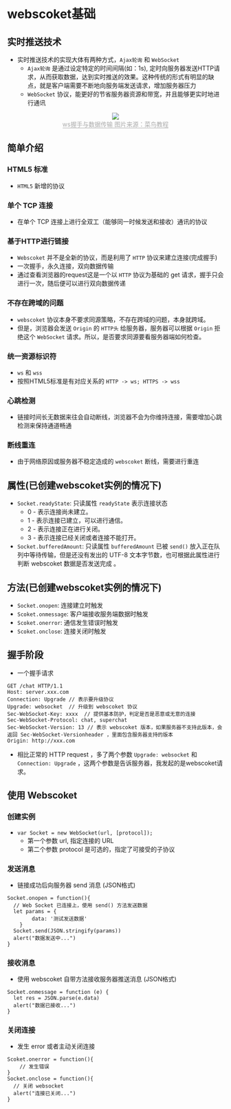 # webscoket基础
## 实时推送技术
* 实时推送技术的实现大体有两种方式，`Ajax轮询` 和 `WebSocket`
	* `Ajax轮询` 是通过设定特定的时间间隔(如：1s), 定时向服务器发送HTTP请求，从而获取数据，达到实时推送的效果。这种传统的形式有明显的缺点，就是客户端需要不断地向服务端发送请求，增加服务器压力
	* `WebSocket` 协议，能更好的节省服务器资源和带宽，并且能够更实时地进行通讯

<center>
    <img src="../images/ws.png">
    <div><span style="color: #aaa; border-bottom: 1px solid #aaa;">ws握手与数据传输  图片来源：菜鸟教程</span></div>
</center>

## 简单介绍
### HTML5 标准
* `HTML5` 新增的协议

### 单个 TCP 连接
* 在单个 TCP 连接上进行全双工（能够同一时候发送和接收）通讯的协议

### 基于HTTP进行链接
* `Webscoket` 并不是全新的协议，而是利用了 `HTTP` 协议来建立连接(完成握手)
* 一次握手，永久连接，双向数据传输
* 通过查看浏览器的request这是一个以 `HTTP` 协议为基础的 get 请求，握手只会进行一次，随后便可以进行双向数据传递

### 不存在跨域的问题
* `webscoket` 协议本身不要求同源策略，不存在跨域的问题，本身就跨域。
* 但是，浏览器会发送 `Origin` 的 `HTTP头` 给服务器，服务器可以根据 `Origin` 拒绝这个 `WebSocket` 请求。所以，是否要求同源要看服务器端如何检查。

### 统一资源标识符
* `ws` 和 `wss`
* 按照HTML5标准是有对应关系的 `HTTP -> ws; HTTPS -> wss`

### 心跳检测
* 链接时间长无数据来往会自动断线，浏览器不会为你维持连接，需要增加心跳检测来保持通道畅通

### 断线重连
* 由于网络原因或服务器不稳定造成的 `webscoket` 断线，需要进行重连

## 属性(已创建webscoket实例的情况下)
* `Socket.readyState`: 只读属性 `readyState` 表示连接状态
	* 0 - 表示连接尚未建立。
	* 1 - 表示连接已建立，可以进行通信。
	* 2 - 表示连接正在进行关闭。
	* 3 - 表示连接已经关闭或者连接不能打开。
* `Socket.bufferedAmount`: 只读属性 `bufferedAmount` 已被 `send()` 放入正在队列中等待传输，但是还没有发出的 UTF-8 文本字节数，也可根据此属性进行判断 webscoket 数据是否发送完成 。

## 方法(已创建webscoket实例的情况下)
* `Socket.onopen`: 连接建立时触发
* `Scoket.onmessage`: 客户端接收服务端数据时触发
* `Scoket.onerror`: 通信发生错误时触发
* `Scoket.onclose`: 连接关闭时触发

## 握手阶段
* 一个握手请求

```
GET /chat HTTP/1.1
Host: server.xxx.com
Connection: Upgrade // 表示要升级协议
Upgrade: websocket	// 升级到 webscoket 协议
Sec-WebSocket-Key: xxxx	 // 提供基本防护，判定是否是恶意或无意的连接
Sec-WebSocket-Protocol: chat, superchat
Sec-WebSocket-Version: 13 // 表示 webscoket 版本，如果服务器不支持此版本，会返回 Sec-WebSocket-Versionheader ，里面包含服务器支持的版本
Origin: http://xxx.com
```
* 相比正常的 HTTP request ，多了两个参数 `Upgrade: websocket` 和 `Connection: Upgrade` ，这两个参数是告诉服务器，我发起的是webscoket请求。

## 使用 Webscoket
### 创建实例
* `var Socket = new WebSocket(url, [protocol]);`
	* 第一个参数 url, 指定连接的 URL
	* 第二个参数 protocol 是可选的，指定了可接受的子协议

### 发送消息
* 链接成功后向服务器 send 消息 (JSON格式)

```
Socket.onopen = function(){
  // Web Socket 已连接上，使用 send() 方法发送数据
  let params = {
  		data: '测试发送数据'
	}
  Socket.send(JSON.stringify(params))
  alert("数据发送中...")
}
```

### 接收消息
* 使用 webscoket 自带方法接收服务器推送消息 (JSON格式)

```
Socket.onmessage = function (e) { 
  let res = JSON.parse(e.data)
  alert("数据已接收...")
}
```

### 关闭连接
* 发生 error 或者主动关闭连接

```
Scoket.onerror = function(){
	// 发生错误
}
Socket.onclose = function(){ 
  // 关闭 websocket
  alert("连接已关闭...")
}
```
